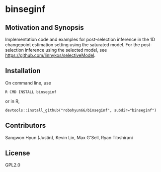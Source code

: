 # binseginf

## Motivation and Synopsis
Implementation code and examples for post-selection inference in the 1D changepoint
estimation setting using the saturated model. For the post-selection inference using the selected model, see https://github.com/linnykos/selectiveModel.

## Installation
On command line, use
~~~~
R CMD INSTALL binseginf
~~~~
or in R,
~~~~
devtools::install_github("robohyun66/binseginf", subdir="binseginf")
~~~~

## Contributors
Sangwon Hyun (Justin), Kevin Lin, Max G'Sell, Ryan Tibshirani

## License
GPL2.0
